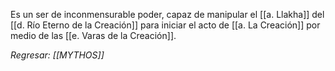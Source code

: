 Es un ser de inconmensurable poder, capaz de manipular el [[a. Llakha]] del [[d. Río Eterno de la Creación]] para iniciar el acto de [[a. La Creación]] por medio de las [[e. Varas de la Creación]].

*Regresar: [[MYTHOS]]*